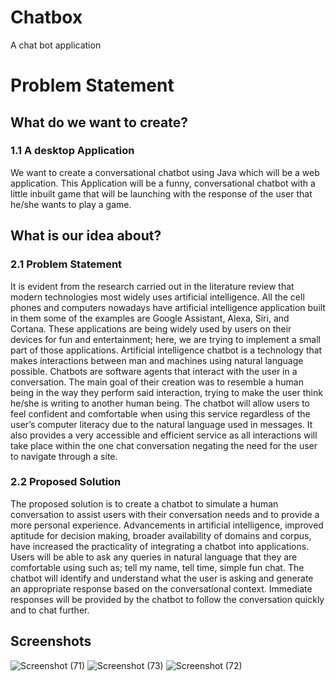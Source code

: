 # Chatbox
A chat bot application
# Problem Statement
## What do we want to create?
### 1.1 A desktop Application
We want to create a conversational chatbot using Java which will be a web application. This Application will be a funny, conversational chatbot with a little inbuilt game that will be launching with the response of the user that he/she wants to play a game.

## What is our idea about?
### 2.1 Problem Statement
It is evident from the research carried out in the literature review that modern technologies most widely uses artificial intelligence. All the cell phones and computers nowadays have artificial intelligence application built in them some of the examples are Google Assistant, Alexa, Siri, and Cortana.
These applications are being widely used by users on their devices for fun and entertainment; here, we are trying to implement a small part of those applications.
Artificial intelligence chatbot is a technology that makes interactions between man and machines using natural language possible.
Chatbots are software agents that interact with the user in a conversation. The main goal of their creation was to resemble a human being in the way they perform said interaction, trying to make the user think he/she is writing to another human being.
The chatbot will allow users to feel confident and comfortable when using this service regardless of the user’s computer literacy due to the natural language used in messages. It also provides a very accessible and efficient service as all interactions will take place within the one chat conversation negating the need for the user to navigate through a site.
             
### 2.2 Proposed Solution
The proposed solution is to create a chatbot to simulate a human conversation to assist users with their conversation needs and to provide a more personal experience. Advancements in artificial intelligence, improved aptitude for decision making, broader availability of domains and corpus, have increased the practicality of integrating a chatbot into applications.
Users will be able to ask any queries in natural language that they are comfortable using such as; tell my name, tell time, simple fun chat. The chatbot will identify and understand what the user is asking and generate an appropriate response based on the conversational context. Immediate responses will be provided by the chatbot to follow the conversation quickly and to chat further.

## Screenshots
![Screenshot (71)](https://user-images.githubusercontent.com/49478839/108027345-09db6580-7050-11eb-81b7-b25e79bdbbe0.png)
![Screenshot (73)](https://user-images.githubusercontent.com/49478839/108027428-2aa3bb00-7050-11eb-87cc-0a4bfa279d04.png)
![Screenshot (72)](https://user-images.githubusercontent.com/49478839/108027430-2b3c5180-7050-11eb-9bf5-ffa6c7674393.png)
